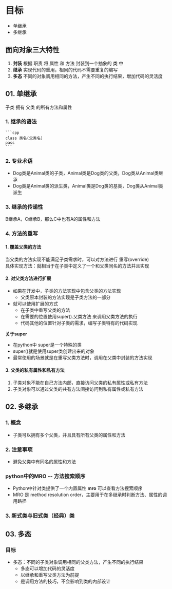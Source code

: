 # 目标
- 单继承
- 多继承

## 面向对象三大特性
1. **封装** 根据 职责 将 属性 和 方法 封装到一个抽象的 类 中
2. **继承** 实现代码的重用，相同的代码不需要重复的编写
3. **多态** 不同的对象调用相同的方法，产生不同的执行结果，增加代码的灵活度

## 01. 单继承
子类 拥有 父类 的所有方法和属性<br>
### 1. 继承的语法
    ```cpp
    class 类名(父类名)
    pass
    ```
### 2. 专业术语
   - Dog类是Animal类的子类，Animal类是Dog类的父类，Dog类从Animal类继承
   - Dog类是Animal类的派生类，Animal类是Dog类的基类，Dog类从Animal类派生

### 3. 继承的传递性
B继承A，C继承B，那么C中也有A的属性和方法

### 4. 方法的重写
#### 1. 覆盖父类的方法 
当父类的方法实现不能满足子类需求时，可以对方法进行 重写(override)<br>
具体实现方法：就相当于在子类中定义了一个和父类同名的方法并且实现

#### 2. 对父类方法进行扩展
- 如果在开发中，子类的方法实现中包含父类的方法实现
  - 父类原本封装的方法实现是子类方法的一部分
- 就可以使用扩展的方式
  - 在子类中重写父类的方法
  - 在需要的位置使用super().父类方法 来调用父类方法的执行
  - 代码其他的位置针对子类的需求，编写子类特有的代码实现

**关于super**<br>
- 在python中 super是一个特殊的类
- super()就是使用super类创建出来的对象
- 最常使用的场景就是在重写父类方法时，调用在父类中封装的方法实现

#### 3. 父类的私有属性和私有方法
1. 子类对象不能在自己方法内部，直接访问父类的私有属性或私有方法
2. 子类对象可以通过父类的共有方法间接访问到私有属性或私有方法

## 02. 多继承
### 1. 概念
- 子类可以拥有多个父类，并且具有所有父类的属性和方法

### 2. 注意事项
- 避免父类中有同名的属性和方法

### python中的MRO -- 方法搜索顺序
- Python中针对类提供了一个内置属性 __mro__ 可以查看方法搜索顺序
- MRO 是 method resolution order，主要用于在多继承时判断方法、属性的调用路径

### 3. 新式类与旧式类（经典）类

## 03. 多态
### 目标
- 多态：不同的子类对象调用相同的父类方法，产生不同的执行结果
  - 多态可以增加代码的灵活度
  - 以继承和重写父类方法为前提
  - 是调用方法的技巧，不会影响到类的内部设计